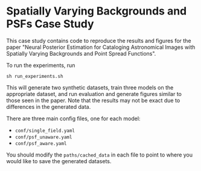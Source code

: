 Spatially Varying Backgrounds and PSFs Case Study
============================================

This case study contains code to reproduce the results and figures for the paper "Neural Posterior Estimation for Cataloging Astronomical Images with Spatially Varying Backgrounds and Point Spread Functions".

To run the experiments, run
```
sh run_experiments.sh
```

This will generate two synthetic datasets, train three models on the appropriate dataset, and run evaluation and generate figures similar to those seen in the paper. Note that the results may not be exact due to differences in the generated data.

There are three main config files, one for each model:
- `conf/single_field.yaml`
- `conf/psf_unaware.yaml`
- `conf/psf_aware.yaml`

You should modify the `paths/cached_data` in each file to point to where you would like to save the generated datasets.
